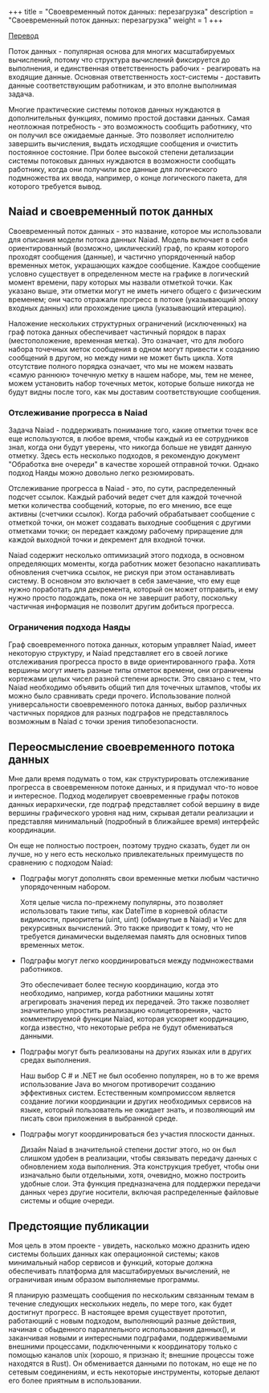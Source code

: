 +++
title = "Своевременный поток данных: перезагрузка"
description = "Своевременный поток данных: перезагрузка"
weight = 1
+++

[Перевод](http://www.frankmcsherry.org/dataflow/naiad/2014/12/27/Timely-Dataflow.html)

Поток данных - популярная основа для многих масштабируемых вычислений, потому что структура вычислений фиксируется до выполнения, и единственная ответственность рабочих - реагировать на входящие данные. Основная ответственность хост-системы - доставить данные соответствующим работникам, и это вполне выполнимая задача.

Многие практические системы потоков данных нуждаются в дополнительных функциях, помимо простой доставки данных. Самая неотложная потребность - это возможность сообщить работнику, что он получил все ожидаемые данные. Это позволяет исполнителю завершить вычисления, выдать исходящие сообщения и очистить постоянное состояние. При более высокой степени детализации системы потоковых данных нуждаются в возможности сообщать работнику, когда они получили все данные для логического подмножества их ввода, например, о конце логического пакета, для которого требуется вывод.

## Naiad и своевременный поток данных

Своевременный поток данных - это название, которое мы использовали для описания модели потока данных Naiad. Модель включает в себя ориентированный (возможно, циклический) граф, по краям которого проходят сообщения (данные), и частично упорядоченный набор временных меток, украшающих каждое сообщение. Каждое сообщение условно существует в определенном месте на графике в логический момент времени, пару которых мы назвали отметкой точки. Как указано выше, эти отметки могут не иметь ничего общего с физическим временем; они часто отражали прогресс в потоке (указывающий эпоху входных данных) или прохождение цикла (указывающий итерацию).

Наложение нескольких структурных ограничений (исключенных) на граф потока данных обеспечивает частичный порядок в парах (местоположение, временная метка). Это означает, что для любого набора точечных меток сообщения в одном могут привести к созданию сообщений в другом, но между ними не может быть цикла. Хотя отсутствие полного порядка означает, что мы не можем назвать «самую раннюю» точечную метку в нашем наборе, мы, тем не менее, можем установить набор точечных меток, которые больше никогда не будут видны после того, как мы доставим соответствующие сообщения.

### Отслеживание прогресса в Naiad

Задача Naiad - поддерживать понимание того, какие отметки точек все еще используются, в любое время, чтобы каждый из ее сотрудников знал, когда они будут уверены, что никогда больше не увидят данную отметку. Здесь есть несколько подходов, я рекомендую документ "Обработка вне очереди" в качестве хорошей отправной точки. Однако подход Наяды можно довольно легко резюмировать.

Отслеживание прогресса в Naiad - это, по сути, распределенный подсчет ссылок. Каждый рабочий ведет счет для каждой точечной метки количества сообщений, которые, по его мнению, все еще активны (счетчики ссылок). Когда рабочий обрабатывает сообщение с отметкой точки, он может создавать выходные сообщения с другими отметками точки; он передает каждому рабочему приращение для каждой выходной точки и декремент для входной точки.

Naiad содержит несколько оптимизаций этого подхода, в основном определяющих моменты, когда работник может безопасно накапливать обновления счетчика ссылок, не рискуя при этом останавливать систему. В основном это включает в себя замечание, что ему еще нужно поработать для декремента, который он может отправить, и ему нужно просто подождать, пока он не завершит работу, поскольку частичная информация не позволит другим добиться прогресса.

### Ограничения подхода Наяды

Граф своевременного потока данных, которым управляет Naiad, имеет некоторую структуру, и Naiad представляет его в своей логике отслеживания прогресса просто в виде ориентированного графа. Хотя вершины могут иметь разные типы отметок времени, они ограничены кортежами целых чисел разной степени арности. Это связано с тем, что Naiad необходимо объявить общий тип для точечных штампов, чтобы их можно было сравнивать среди прочего. Использование полной универсальности своевременного потока данных, выбор различных частичных порядков для разных подграфов не представлялось возможным в Naiad с точки зрения типобезопасности.

## Переосмысление своевременного потока данных

Мне дали время подумать о том, как структурировать отслеживание прогресса в своевременном потоке данных, и я придумал что-то новое и интересное. Подход моделирует своевременные графы потоков данных иерархически, где подграф представляет собой вершину в виде вершины графического уровня над ним, скрывая детали реализации и представляя минимальный (подробный в ближайшее время) интерфейс координации.

Он еще не полностью построен, поэтому трудно сказать, будет ли он лучше, но у него есть несколько привлекательных преимуществ по сравнению с подходом Naiad: 

- Подграфы могут дополнять свои временные метки любым частично упорядоченным набором.

    Хотя целые числа по-прежнему популярны, это позволяет использовать такие типы, как DateTime в корневой области видимости, приоритеты (uint, uint) (обманутые в Naiad) и Vec <Stack> для рекурсивных вычислений. Это также приводит к тому, что не требуется динамически выделяемая память для основных типов временных меток.

- Подграфы могут легко координироваться между подмножествами работников.

    Это обеспечивает более тесную координацию, когда это необходимо, например, когда работники машины хотят агрегировать значения перед их передачей. Это также позволяет значительно упростить реализацию «олицетворения», часто комментируемой функции Naiad, которая ускоряет координацию, когда известно, что некоторые ребра не будут обмениваться данными.

- Подграфы могут быть реализованы на других языках или в других средах выполнения.

    Наш выбор C # и .NET не был особенно популярен, но в то же время использование Java во многом противоречит созданию эффективных систем. Естественным компромиссом является создание логики координации и других необходимых сервисов на языке, который пользователь не ожидает знать, и позволяющий им писать свои приложения в выбранной среде.

- Подграфы могут координироваться без участия плоскости данных.

    Дизайн Naiad в значительной степени достиг этого, но он был слишком удобен в реализации, чтобы связывать передачу данных с обновлением хода выполнения. Эта конструкция требует, чтобы они изначально были отдельными, хотя, очевидно, можно построить удобные слои. Эта функция предназначена для поддержки передачи данных через другие носители, включая распределенные файловые системы и общие очереди.

## Предстоящие публикации

Моя цель в этом проекте - увидеть, насколько можно дразнить идею системы больших данных как операционной системы; каков минимальный набор сервисов и функций, которые должна обеспечивать платформа для масштабируемых вычислений, не ограничивая иным образом выполняемые программы.

Я планирую размещать сообщения по нескольким связанным темам в течение следующих нескольких недель, по мере того, как будет достигнут прогресс. В настоящее время существует прототип, работающий с новым подходом, выполняющий разные действия, начиная с обыденного параллельного использования данных(), и заканчивая новыми и интересными подграфами, поддерживаемыми внешними процессами, подключенными к координатору только с помощью каналов unix (хорошо, я признаю it; внешние процессы тоже находятся в Rust). Он обменивается данными по потокам, но еще не по сетевым соединениям, и есть некоторые инструменты, которые делают его более приятным в использовании. 